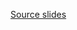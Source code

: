 [Source slides](https://drive.google.com/file/d/1QJa3lcMKvXhxHrWEdSRsPqFFp7dR813y/view?usp=share_link)
